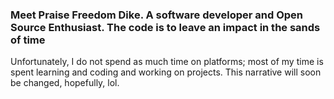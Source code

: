 ### Meet Praise Freedom Dike. A software developer and Open Source Enthusiast. The code is to leave an impact in the sands of time 
Unfortunately, I do not spend as much time on platforms; most of my time is spent learning and coding and working on projects. 
This narrative will soon be changed, hopefully, lol.    

<!--
**freedompraise/freedompraise** is a ✨ _special_ ✨ repository because its `README.md` (this file) appears on your GitHub profile.

Here are some ideas to get you started:

- 🔭 I’m currently working on completing hacckerrank 30 days of code challenge, and other challenges I will find necessary in preparing for job tests
- 🌱 I’m currently learning web development with Django, building API's. I hope to build to contribute in building/managing websites/webapps that will be used by many
- 👯 I’m looking to collaborate on ...
- 🤔 I’m looking for help with ...
- 💬 Ask me about ...
- 📫 How to reach me: ...
- 😄 Pronouns: ...
- ⚡ Fun fact: ...
-->
